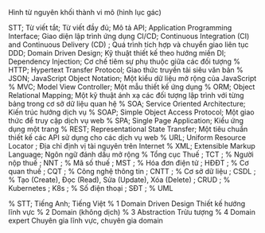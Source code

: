 <!--Danh sách bảng-->

<!--Danh sách hình ảnh-->

Hình từ nguyên khối thành vi mô (hình lục gác)

<!--Danh sách mã nguồn-->



<!--Danh sách CÁC CỤM TỪ VIẾT TẮT-->
  STT; Từ viết tắt; Từ viết đầy đủ; Mô tả
  API; Application Programming Interface; Giao diện lập trình ứng dụng
  CI/CD; Continuous Integration (CI) and Continuous Delivery (CD) ; Quá trình tích hợp và chuyển giao liên tục
  DDD; Domain Driven Design; Kỹ thuật thiết kế theo hướng miền
  DI; Dependency Injection; Cơ chế tiêm sự phụ thuộc giữa các đối tượng
% HTTP; Hypertext Transfer Protocol; Giao thức truyền tải siêu văn bản
% JSON; JavaScript Object Notation; Một kiểu dữ liệu mở rộng của JavaScript
% MVC; Model View Controller; Một mẫu thiết kế ứng dụng
% ORM; Object Relational Mapping; Một kỹ thuật ánh xạ các đối tượng lập trình với từng bảng trong cơ sở dữ liệu quan hệ
% SOA; Service Oriented Architecture; Kiến trúc hướng dịch vụ
% SOAP; Simple Object Access Protocol; Một giao thức để truy cập dịch vụ web
% SPA; Single Page Application; Kiểu ứng dụng một trang
% REST; Representational State Transfer; Một tiêu chuẩn thiết kế các API sử dụng cho các dịch vụ web
% URL; Uniform Resource Locator ; Địa chỉ định vị tài nguyên trên Internet
% XML; Extensible Markup Language; Ngôn ngữ đánh dấu mở rộng
% Tổng cục Thuế ; TCT ;
% Người nộp thuế ; NNT ;
% Mã số thuế ; MST ;
% Hóa đơn điện tử ; HĐĐT ;
% Cơ quan thuế ; CQT ;
% Công nghệ thông tin ; CNTT ;
% Cơ sở dữ liệu ; CSDL ;
% Tạo (Create), Đọc (Read), Sửa (Update), Xóa (Delete) ; CRUD ;
% Kubernetes ; K8s ;
% Số điện thoại ; SĐT ;
% UML

<!--  Danh sách Thuật ngữ -->
 
% STT; Tiếng Anh; Tiếng Việt
% 1 Domain Driven Design Thiết kế hướng lĩnh vực
% 2 Domain (không dịch)
% 3 Abstraction Trừu tượng
% 4 Domain expert Chuyên gia lĩnh vực, chuyên gia domain
